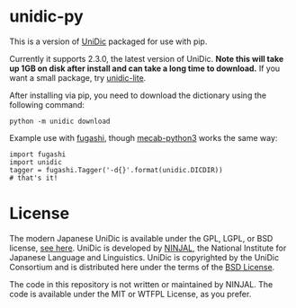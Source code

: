 # unidic-py

This is a version of [UniDic](https://unidic.ninjal.ac.jp/) packaged for use
with pip. 

Currently it supports 2.3.0, the latest version of UniDic. **Note this will
take up 1GB on disk after install and can take a long time to download.** If
you want a small package, try
[unidic-lite](https://github.com/polm/unidic-lite).

After installing via pip, you need to download the dictionary using the
following command:

    python -m unidic download

Example use with [fugashi](https://github.com/polm/fugashi), though [mecab-python3](https://github.com/samurait/mecab-python3) works the same way:

    import fugashi
    import unidic
    tagger = fugashi.Tagger('-d{}'.format(unidic.DICDIR))
    # that's it!

# License

The modern Japanese UniDic is available under the GPL, LGPL, or BSD license,
[see here](https://unidic.ninjal.ac.jp/download#unidic_bccwj). UniDic is
developed by [NINJAL](https://www.ninjal.ac.jp/), the National Institute for
Japanese Language and Linguistics. UniDic is copyrighted by the UniDic
Consortium and is distributed here under the terms of the [BSD
License](./LICENSE.unidic).

The code in this repository is not written or maintained by NINJAL. The code is
available under the MIT or WTFPL License, as you prefer.
